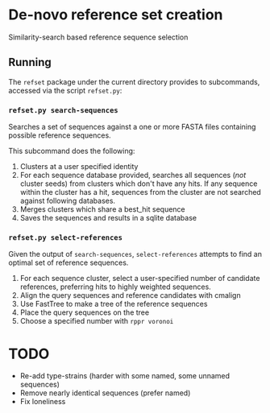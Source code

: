 # De-novo reference set creation

Similarity-search based reference sequence selection

## Running

The `refset` package under the current directory provides to subcommands, accessed via the script `refset.py`:

### `refset.py search-sequences`

Searches a set of sequences against a one or more FASTA files containing possible reference sequences.

This subcommand does the following:

1. Clusters at a user specified identity
1. For each sequence database provided, searches all sequences (*not* cluster
   seeds) from clusters which don't have any hits. If any sequence within the
   cluster has a hit, sequences from the cluster are not searched against
   following databases.
1. Merges clusters which share a best_hit sequence
1. Saves the sequences and results in a sqlite database

### `refset.py select-references`

Given the output of `search-sequences`, `select-references` attempts to find an
optimal set of reference sequences.

1. For each sequence cluster, select a user-specified number of candidate
   references, preferring hits to highly weighted sequences.
1. Align the query sequences and reference candidates with cmalign
1. Use FastTree to make a tree of the reference sequences
1. Place the query sequences on the tree
1. Choose a specified number with `rppr voronoi`


# TODO
* Re-add type-strains (harder with some named, some unnamed sequences)
* Remove nearly identical sequences (prefer named)
* Fix loneliness
